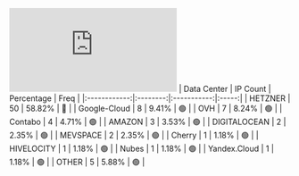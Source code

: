 ![Diagramm](https://github.com/obajay/StateSync-snapshots/blob/main/Projects/Umee/1/README.md)
| Data Center | IP Count | Percentage | Freq |
|:------------:|:--------:|:-----------:|:-----:|
| HETZNER | 50 | 58.82% | 🔴 |
| Google-Cloud | 8 | 9.41% | 🟢 |
| OVH | 7 | 8.24% | 🟢 |
| Contabo | 4 | 4.71% | 🟢 |
| AMAZON | 3 | 3.53% | 🟢 |
| DIGITALOCEAN | 2 | 2.35% | 🟢 |
| MEVSPACE | 2 | 2.35% | 🟢 |
| Cherry | 1 | 1.18% | 🟢 |
| HIVELOCITY | 1 | 1.18% | 🟢 |
| Nubes | 1 | 1.18% | 🟢 |
| Yandex.Cloud | 1 | 1.18% | 🟢 |
| OTHER | 5 | 5.88% | 🟢 |